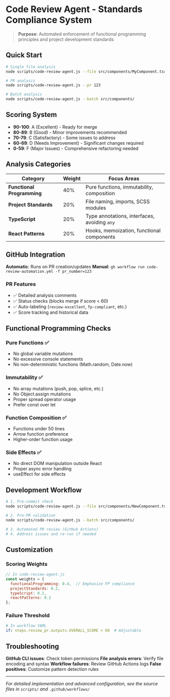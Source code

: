 # Code Review Agent - Standards Compliance System

> **Purpose**: Automated enforcement of functional programming principles and project development standards

## Quick Start

```bash
# Single file analysis
node scripts/code-review-agent.js --file src/components/MyComponent.tsx

# PR analysis  
node scripts/code-review-agent.js --pr 123

# Batch analysis
node scripts/code-review-agent.js --batch src/components/
```

## Scoring System

- **90-100**: A (Excellent) - Ready for merge
- **80-89**: B (Good) - Minor improvements recommended  
- **70-79**: C (Satisfactory) - Some issues to address
- **60-69**: D (Needs Improvement) - Significant changes required
- **0-59**: F (Major Issues) - Comprehensive refactoring needed

## Analysis Categories

| Category | Weight | Focus Areas |
|----------|--------|-------------|
| **Functional Programming** | 40% | Pure functions, immutability, composition |
| **Project Standards** | 20% | File naming, imports, SCSS modules |
| **TypeScript** | 20% | Type annotations, interfaces, avoiding `any` |
| **React Patterns** | 20% | Hooks, memoization, functional components |

## GitHub Integration

**Automatic**: Runs on PR creation/updates
**Manual**: `gh workflow run code-review-automation.yml -f pr_number=123`

### PR Features
- ✅ Detailed analysis comments
- ✅ Status checks (blocks merge if score < 60)
- ✅ Auto-labeling (`review-excellent`, `fp-compliant`, etc.)
- ✅ Score tracking and historical data

## Functional Programming Checks

### Pure Functions ✅
- No global variable mutations
- No excessive console statements  
- No non-deterministic functions (Math.random, Date.now)

### Immutability ✅
- No array mutations (push, pop, splice, etc.)
- No Object.assign mutations
- Proper spread operator usage
- Prefer const over let

### Function Composition ✅
- Functions under 50 lines
- Arrow function preference
- Higher-order function usage

### Side Effects ✅
- No direct DOM manipulation outside React
- Proper async error handling
- useEffect for side effects

## Development Workflow

```bash
# 1. Pre-commit check
node scripts/code-review-agent.js --file src/components/NewComponent.tsx

# 2. Pre-PR validation
node scripts/code-review-agent.js --batch src/components/

# 3. Automated PR review (GitHub Actions)
# 4. Address issues and re-run if needed
```

## Customization

### Scoring Weights
```javascript
// In code-review-agent.js
const weights = {
  functionalProgramming: 0.4,  // Emphasize FP compliance
  projectStandards: 0.2,
  typeScript: 0.2,
  reactPatterns: 0.2
};
```

### Failure Threshold
```yaml
# In workflow YAML
if: steps.review_pr.outputs.OVERALL_SCORE < 60  # Adjustable
```

## Troubleshooting

**GitHub CLI issues**: Check token permissions
**File analysis errors**: Verify file encoding and syntax
**Workflow failures**: Review GitHub Actions logs
**False positives**: Customize pattern detection rules

---

*For detailed implementation and advanced configuration, see the source files in `scripts/` and `.github/workflows/`*